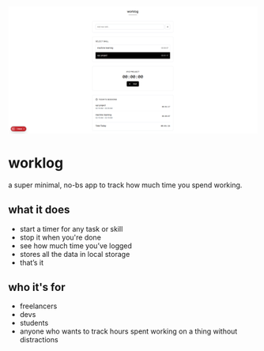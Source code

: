 ![screenshot](./worklog.png)
# worklog

a super minimal, no-bs app to track how much time you spend working.

## what it does

- start a timer for any task or skill  
- stop it when you're done  
- see how much time you’ve logged  
- stores all the data in local storage
- that’s it

## who it's for

- freelancers  
- devs  
- students  
- anyone who wants to track hours spent working on a thing without distractions